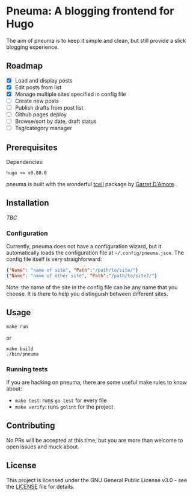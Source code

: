 # Pneuma: A blogging frontend for Hugo

The aim of pneuma is to keep it simple and clean, but still provide a slick
blogging experience.

## Roadmap
* [X] Load and display posts
* [X] Edit posts from list
* [X] Manage multiple sites specified in config file
* [ ] Create new posts
* [ ] Publish drafts from post list
* [ ] Github pages deploy
* [ ] Browse/sort by date, draft status
* [ ] Tag/category manager

## Prerequisites

Dependencies:
```
hugo >= v0.80.0
```

pneuma is built with the wonderful [tcell](https://github.com/gdamore/tcell) package by [Garret D'Amore](https://github.com/gdamore/tcell).

## Installation

_TBC_

### Configuration

Currently, pneuma does not have a configuration wizard, but it automatically loads the configuration file at `~/.config/pneuma.json`. The config file itself is very straighforward:
```json
{"Name": "name of site", "Path":"/path/to/site/"}
{"Name": "name of other site", "Path":"/path/to/site2/"}
```
Note: the name of the site in the config file can be any name that you choose. It is there to help you distinguish between different sites.

## Usage

```
make run
```
or 
```
make build
./bin/pneuma
```

### Running tests

If you are hacking on pneuma, there are some useful make rules to know about:

* `make test`: runs `go test` for every file
* `make verify`: runs `golint` for the project

## Contributing

No PRs will be accepted at this time, but you are more than welcome to open issues and muck about.

## License

This project is licensed under the GNU General Public License v3.0 - see the [LICENSE](./LICENSE) file for details.
